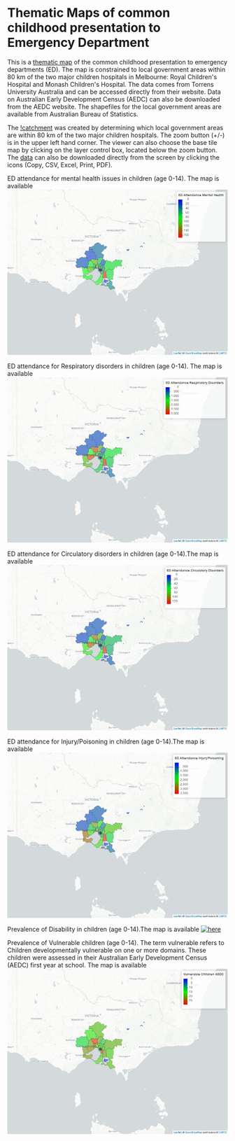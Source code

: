 # Thematic Maps of common childhood presentation to Emergency Department
This is a [thematic map](https://gntem2.github.io/MCHMap)  of the common childhood presentation to emergency departments (ED). The map is constrained to local government areas within 80 km of the two major children hospitals in Melbourne: Royal Children's Hospital and Monash Children's Hospital. The data comes from Torrens University Australia and can be accessed directly from their website. Data on Australian Early Development Census (AEDC) can also be downloaded from the AEDC website. The shapefiles for the local government areas are available from Australian Bureau of Statistics.

The [!catchment](./ChildrenHospital.png) was created by determining which local government areas are within 80 km of the two major children hospitals. The zoom button (+/-) is in the upper left hand corner. The viewer can also choose the base tile map by clicking on the layer control box, located below the zoom button. The [data](./DT_DF.html) can also be downloaded directly from the screen by clicking the icons (Copy, CSV, Excel, Print, PDF).

ED attendance for mental health issues in children (age 0-14). The map is available [![here](./MCH_Mental.png)](./MCH_Mental.html)

ED attendance for Respiratory disorders in children (age 0-14). The map is available [![here](./MCH_Resp.png)](./MCH_Resp.html)

ED attendance for Circulatory disorders in children (age 0-14).The map is available [![here](./MCH_Circ.png)](./MCH_Circ.html)

ED attendance for Injury/Poisoning in children (age 0-14).The map is available [![here](./MCH_Injury.png)](./MCH_Injury.html)

Prevalence of Disability in children (age 0-14).The map is available [![here](./MCH_Dis.png)](./MCH_Dis.html)

Prevalence of Vulnerable children (age 0-14). The term vulnerable refers to Children developmentally vulnerable on one or more domains. These children were assessed in their Australian Early Development Census (AEDC) first year at school. The map is available [![here](./MCH_AEDC.png)](./MCH_AEDC.html)
